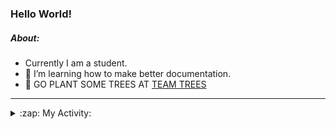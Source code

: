 ### Hello World!

##### About:
- Currently I am a student.
- 🌱 I’m learning how to make better documentation.
- 🌱 GO PLANT SOME TREES AT [TEAM TREES](https://teamtrees.org/)

---
<details>
  <summary>:zap: My Activity:</summary>
  
<!--START_SECTION:waka-->
![Code Time](http://img.shields.io/badge/Code%20Time-1%2C215%20hrs%206%20mins-blue)

**I'm a Night 🦉** 

```text
🌞 Morning                1919 commits        ███░░░░░░░░░░░░░░░░░░░░░░   10.15 % 
🌆 Daytime                6408 commits        ████████░░░░░░░░░░░░░░░░░   33.89 % 
🌃 Evening                5415 commits        ███████░░░░░░░░░░░░░░░░░░   28.64 % 
🌙 Night                  5167 commits        ███████░░░░░░░░░░░░░░░░░░   27.33 % 
```
📅 **I'm Most Productive on Wednesday** 

```text
Monday                   2651 commits        ████░░░░░░░░░░░░░░░░░░░░░   14.02 % 
Tuesday                  2587 commits        ███░░░░░░░░░░░░░░░░░░░░░░   13.68 % 
Wednesday                4434 commits        ██████░░░░░░░░░░░░░░░░░░░   23.45 % 
Thursday                 2462 commits        ███░░░░░░░░░░░░░░░░░░░░░░   13.02 % 
Friday                   1981 commits        ███░░░░░░░░░░░░░░░░░░░░░░   10.48 % 
Saturday                 1639 commits        ██░░░░░░░░░░░░░░░░░░░░░░░   08.67 % 
Sunday                   3155 commits        ████░░░░░░░░░░░░░░░░░░░░░   16.69 % 
```


📊 **This Week I Spent My Time On** 

```text
🔥 Editors: 
VS Code                  7 hrs 2 mins        █████████████████████████   100.00 % 

🐱‍💻 Projects: 
chacha-chaudhary-web     2 hrs 45 mins       ██████████░░░░░░░░░░░░░░░   39.27 % 
weLoveHacktoberfest      1 hr 23 mins        █████░░░░░░░░░░░░░░░░░░░░   19.86 % 
namami-gange-chatbot     1 hr 4 mins         ████░░░░░░░░░░░░░░░░░░░░░   15.19 % 
py-series                47 mins             ███░░░░░░░░░░░░░░░░░░░░░░   11.37 % 
giveth-dapps-v2          38 mins             ██░░░░░░░░░░░░░░░░░░░░░░░   09.23 % 
```


 Last Updated on 28/09/2023 08:11:44 UTC
<!--END_SECTION:waka-->
</details>
